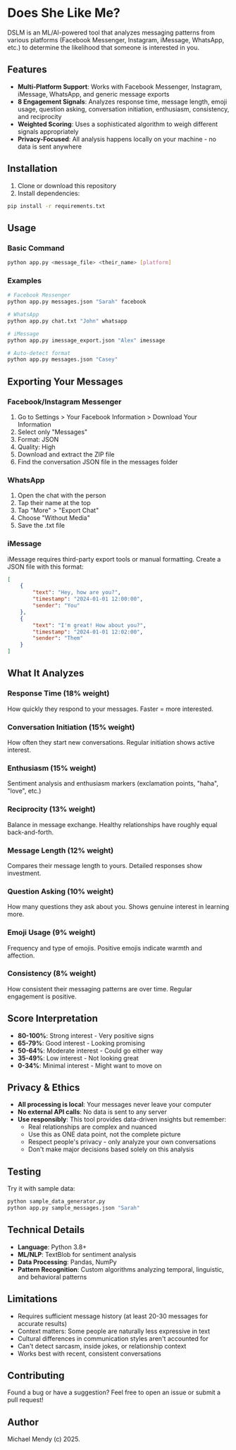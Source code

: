# Does She Like Me?

DSLM is an ML/AI-powered tool that analyzes messaging patterns from various platforms (Facebook Messenger, Instagram, iMessage, WhatsApp, etc.) to determine the likelihood that someone is interested in you.

## Features

- **Multi-Platform Support**: Works with Facebook Messenger, Instagram, iMessage, WhatsApp, and generic message exports
- **8 Engagement Signals**: Analyzes response time, message length, emoji usage, question asking, conversation initiation, enthusiasm, consistency, and reciprocity
- **Weighted Scoring**: Uses a sophisticated algorithm to weigh different signals appropriately
- **Privacy-Focused**: All analysis happens locally on your machine - no data is sent anywhere

## Installation

1. Clone or download this repository
2. Install dependencies:

```bash
pip install -r requirements.txt
```

## Usage

### Basic Command

```bash
python app.py <message_file> <their_name> [platform]
```

### Examples

```bash
# Facebook Messenger
python app.py messages.json "Sarah" facebook

# WhatsApp
python app.py chat.txt "John" whatsapp

# iMessage
python app.py imessage_export.json "Alex" imessage

# Auto-detect format
python app.py messages.json "Casey"
```

## Exporting Your Messages

### Facebook/Instagram Messenger

1. Go to Settings > Your Facebook Information > Download Your Information
2. Select only "Messages"
3. Format: JSON
4. Quality: High
5. Download and extract the ZIP file
6. Find the conversation JSON file in the messages folder

### WhatsApp

1. Open the chat with the person
2. Tap their name at the top
3. Tap "More" > "Export Chat"
4. Choose "Without Media"
5. Save the .txt file

### iMessage

iMessage requires third-party export tools or manual formatting. Create a JSON file with this format:

```json
[
    {
        "text": "Hey, how are you?",
        "timestamp": "2024-01-01 12:00:00",
        "sender": "You"
    },
    {
        "text": "I'm great! How about you?",
        "timestamp": "2024-01-01 12:02:00",
        "sender": "Them"
    }
]
```

## What It Analyzes

### Response Time (18% weight)
How quickly they respond to your messages. Faster = more interested.

### Conversation Initiation (15% weight)
How often they start new conversations. Regular initiation shows active interest.

### Enthusiasm (15% weight)
Sentiment analysis and enthusiasm markers (exclamation points, "haha", "love", etc.)

### Reciprocity (13% weight)
Balance in message exchange. Healthy relationships have roughly equal back-and-forth.

### Message Length (12% weight)
Compares their message length to yours. Detailed responses show investment.

### Question Asking (10% weight)
How many questions they ask about you. Shows genuine interest in learning more.

### Emoji Usage (9% weight)
Frequency and type of emojis. Positive emojis indicate warmth and affection.

### Consistency (8% weight)
How consistent their messaging patterns are over time. Regular engagement is positive.

## Score Interpretation

- **80-100%**: Strong interest - Very positive signs
- **65-79%**: Good interest - Looking promising
- **50-64%**: Moderate interest - Could go either way
- **35-49%**: Low interest - Not looking great
- **0-34%**: Minimal interest - Might want to move on

## Privacy & Ethics

- **All processing is local**: Your messages never leave your computer
- **No external API calls**: No data is sent to any server
- **Use responsibly**: This tool provides data-driven insights but remember:
  - Real relationships are complex and nuanced
  - Use this as ONE data point, not the complete picture
  - Respect people's privacy - only analyze your own conversations
  - Don't make major decisions based solely on this analysis

## Testing

Try it with sample data:

```bash
python sample_data_generator.py
python app.py sample_messages.json "Sarah"
```

## Technical Details

- **Language**: Python 3.8+
- **ML/NLP**: TextBlob for sentiment analysis
- **Data Processing**: Pandas, NumPy
- **Pattern Recognition**: Custom algorithms analyzing temporal, linguistic, and behavioral patterns

## Limitations

- Requires sufficient message history (at least 20-30 messages for accurate results)
- Context matters: Some people are naturally less expressive in text
- Cultural differences in communication styles aren't accounted for
- Can't detect sarcasm, inside jokes, or relationship context
- Works best with recent, consistent conversations

## Contributing

Found a bug or have a suggestion? Feel free to open an issue or submit a pull request!

## Author 
Michael Mendy (c) 2025. 

